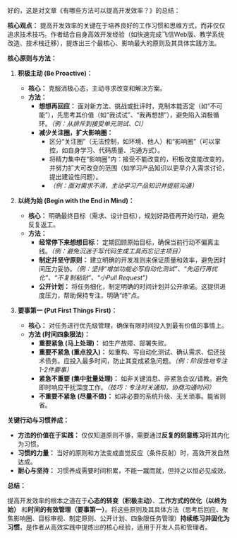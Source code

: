 好的，这是对文章《有哪些方法可以提高开发效率？》的总结：

**核心观点：** 提高开发效率的关键在于培养良好的工作习惯和思维方式，而非仅仅追求技术技巧。作者结合自身高效开发经验（如快速完成飞信Web版、教学系统改造、技术栈迁移），提炼出三个最核心、影响最大的原则及其具体实践方法。

**核心原则与方法：**

1.  **积极主动 (Be Proactive)：**
    *   **核心：** 克服消极心态，主动寻求改变和解决方案。
    *   **方法：**
        *   **想想再回应：** 面对新方法、挑战或批评时，克制本能否定（如“不可能”），先思考其价值（如“我试试”、“我再想想”），避免陷入消极循环。*（例：从排斥到接受单元测试、CI）*
        *   **减少关注圈，扩大影响圈：**
            *   区分“关注圈”（无法控制，如环境、他人）和“影响圈”（可以掌控，如自身学习、代码质量、沟通方式）。
            *   将精力集中在“影响圈”内：接受不能改变的，积极改变能改变的，并努力扩大可改变的范围（如学习产品知识以更早介入需求讨论，提出建设性问题）。
            *   *（例：面对需求不清，主动学习产品知识并提前沟通）*

2.  **以终为始 (Begin with the End in Mind)：**
    *   **核心：** 明确最终目标（需求、设计目标），规划好路径再开始行动，避免反复返工。
    *   **方法：**
        *   **经常停下来想想目标：** 定期回顾原始目标，确保当前行动不偏离主线。*（例：避免沉迷于写代码生成工具而忘记主项目）*
        *   **制定并坚守原则：** 建立明确的开发准则来保证质量和效率，避免因时间压力妥协。*（例：坚持“增加功能必写自动化测试”、“先运行再优化”、“不复制粘贴”、“小Pull Request”)*
        *   **公开计划：** 将任务细化，制定明确的时间计划并公开承诺。这提供进度压力，帮助保持专注，明确“终”点。

3.  **要事第一 (Put First Things First)：**
    *   **核心：** 对任务进行优先级管理，确保有限时间投入到最有价值的事情上。
    *   **方法 (时间四象限法)：**
        *   **重要紧急 (马上处理)：** 如生产故障、部署失败。
        *   **重要不紧急 (重点投入)：** 如重构、写自动化测试、确认需求、偿还技术债务。应投入最多时间，防止其变成紧急问题。*（例：阶段性地专注1-2件要事）*
        *   **紧急不重要 (集中批量处理)：** 如非关键消息、非紧急会议/请教。避免即时响应干扰深度工作。*（技巧：专注时关通知，协商沟通时间）*
        *   **不重要不紧急 (尽量不做)：** 如非必要的系统升级、无关琐事。能省则省。

**关键行动与习惯养成：**

*   **方法的价值在于实践：** 仅仅知道原则不够，需要通过**反复的刻意练习**将其内化为习惯。
*   **习惯的力量：** 当好的原则和方法变成直觉反应（条件反射）时，高效开发自然达成。
*   **耐心与坚持：** 习惯养成需要时间积累，不能一蹴而就，但持之以恒必见成效。

**总结：**

提高开发效率的根本之道在于**心态的转变（积极主动）**、**工作方式的优化（以终为始）** 和**时间的有效管理（要事第一）**。将这些原则及其具体方法（思考后回应、聚焦影响圈、目标审视、制定原则、公开计划、四象限任务管理）**持续练习并固化为习惯**，是作者从高效实践中提炼出的核心经验，适用于开发人员和管理者。